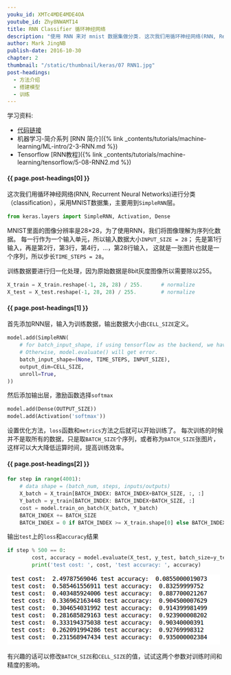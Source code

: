 ```yaml
---
youku_id: XMTc4MDE4MDE4OA
youtube_id: Zhy8NWAMT14
title: RNN Classifier 循环神经网络
description: "使用 RNN 来对 mnist 数据集做分类. 这次我们用循环神经网络(RNN, Recurrent Neural Networks)进行分类（classification），采用MNIST数据集，主要用到 SimpleRNN 层。"
author: Mark JingNB
publish-date: 2016-10-30
chapter: 2
thumbnail: "/static/thumbnail/keras/07 RNN1.jpg"
post-headings:
  - 方法介绍
  - 搭建模型
  - 训练
---
```


学习资料:
  * [代码链接](https://github.com/MorvanZhou/tutorials/blob/master/kerasTUT/7-RNN_Classifier_example.py)
  * 机器学习-简介系列 [RNN 简介]({% link _contents/tutorials/machine-learning/ML-intro/2-3-RNN.md %})
  * Tensorflow [RNN教程]({% link _contents/tutorials/machine-learning/tensorflow/5-08-RNN2.md %})
  
<h4 class="tut-h4-pad" id="{{ page.post-headings[0] }}">{{ page.post-headings[0] }}</h4>

这次我们用循环神经网络(RNN, Recurrent Neural Networks)进行分类（classification），采用MNIST数据集，主要用到`SimpleRNN`层。

```python
from keras.layers import SimpleRNN, Activation, Dense
```

MNIST里面的图像分辨率是28×28，为了使用RNN，我们将图像理解为序列化数据。
每一行作为一个输入单元，所以输入数据大小`INPUT_SIZE = 28`；
先是第1行输入，再是第2行，第3行，第4行，...，第28行输入，
这就是一张图片也就是一个序列，所以步长`TIME_STEPS = 28`。


训练数据要进行归一化处理，因为原始数据是8bit灰度图像所以需要除以255。

```python
X_train = X_train.reshape(-1, 28, 28) / 255.      # normalize
X_test = X_test.reshape(-1, 28, 28) / 255.        # normalize
```


<h4 class="tut-h4-pad" id="{{ page.post-headings[1] }}">{{ page.post-headings[1] }}</h4>

首先添加RNN层，输入为训练数据，输出数据大小由`CELL_SIZE`定义。

```python
model.add(SimpleRNN(
    # for batch_input_shape, if using tensorflow as the backend, we have to put None for the batch_size.
    # Otherwise, model.evaluate() will get error.
    batch_input_shape=(None, TIME_STEPS, INPUT_SIZE),       
    output_dim=CELL_SIZE,
    unroll=True,
))
```

然后添加输出层，激励函数选择`softmax`

```python
model.add(Dense(OUTPUT_SIZE))
model.add(Activation('softmax'))
``` 

设置优化方法，`loss`函数和`metrics`方法之后就可以开始训练了。
每次训练的时候并不是取所有的数据，只是取`BATCH_SIZE`个序列，或者称为`BATCH_SIZE`张图片，这样可以大大降低运算时间，提高训练效率。

<h4 class="tut-h4-pad" id="{{ page.post-headings[2] }}">{{ page.post-headings[2] }}</h4>

```python
for step in range(4001):
    # data shape = (batch_num, steps, inputs/outputs)
    X_batch = X_train[BATCH_INDEX: BATCH_INDEX+BATCH_SIZE, :, :]
    Y_batch = y_train[BATCH_INDEX: BATCH_INDEX+BATCH_SIZE, :]
    cost = model.train_on_batch(X_batch, Y_batch)
    BATCH_INDEX += BATCH_SIZE
    BATCH_INDEX = 0 if BATCH_INDEX >= X_train.shape[0] else BATCH_INDEX
``` 
 
输出`test`上的`loss`和`accuracy`结果

```python
if step % 500 == 0:
        cost, accuracy = model.evaluate(X_test, y_test, batch_size=y_test.shape[0], verbose=False)
        print('test cost: ', cost, 'test accuracy: ', accuracy)
```

<img class="course-image" src="/static/results/keras/2-4-1.png" alt="{{ page.title }}{% increment image-count %}">

有兴趣的话可以修改`BATCH_SIZE`和`CELL_SIZE`的值，试试这两个参数对训练时间和精度的影响。

